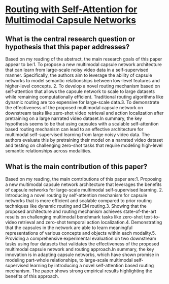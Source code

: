 # [Routing with Self-Attention for Multimodal Capsule Networks](https://arxiv.org/abs/2112.00775v1)

## What is the central research question or hypothesis that this paper addresses?

Based on my reading of the abstract, the main research goals of this paper appear to be:1. To propose a new multimodal capsule network architecture that can learn from large-scale noisy video data in a self-supervised manner. Specifically, the authors aim to leverage the ability of capsule networks to model semantic relationships between low-level features and higher-level concepts. 2. To develop a novel routing mechanism based on self-attention that allows the capsule network to scale to large datasets while remaining computationally efficient. Traditional routing algorithms like dynamic routing are too expensive for large-scale data.3. To demonstrate the effectiveness of the proposed multimodal capsule network on downstream tasks like zero-shot video retrieval and action localization after pretraining on a large narrated video dataset.In summary, the key hypothesis seems to be that using capsules with a scalable self-attention based routing mechanism can lead to an effective architecture for multimodal self-supervised learning from large noisy video data. The authors evaluate this by pretraining their model on a narrated video dataset and testing on challenging zero-shot tasks that require modeling high-level semantic relationships across modalities.


## What is the main contribution of this paper?

Based on my reading, the main contributions of this paper are:1. Proposing a new multimodal capsule network architecture that leverages the benefits of capsule networks for large-scale multimodal self-supervised learning. 2. Introducing a novel routing by self-attention mechanism for capsule networks that is more efficient and scalable compared to prior routing techniques like dynamic routing and EM routing.3. Showing that the proposed architecture and routing mechanism achieves state-of-the-art results on challenging multimodal benchmark tasks like zero-shot text-to-video retrieval and zero-shot temporal action localization.4. Demonstrating that the capsules in the network are able to learn meaningful representations of various concepts and objects within each modality.5. Providing a comprehensive experimental evaluation on two downstream tasks using four datasets that validates the effectiveness of the proposed multimodal capsule network and routing approach.In summary, the key innovation is in adapting capsule networks, which have shown promise in modeling part-whole relationships, to large-scale multimodal self-supervised learning by introducing a novel self-attention based routing mechanism. The paper shows strong empirical results highlighting the benefits of this approach.

